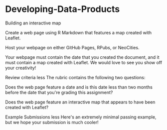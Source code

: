 # Developing-Data-Products
Building an interactive map

Create a web page using R Markdown that features a map created with Leaflet. 

Host your webpage on either GitHub Pages, RPubs, or NeoCities.

Your webpage must contain the date that you created the document, and it must contain a map created with Leaflet. We would love to see you show off your creativity! 

Review criteria
less 
The rubric contains the following two questions:

Does the web page feature a date and is this date less than two months before the date that you're grading this assignment?

Does the web page feature an interactive map that appears to have been created with Leaflet?

Example Submissions
less 
Here's an extremely minimal passing example, but we hope your submission is much cooler!

